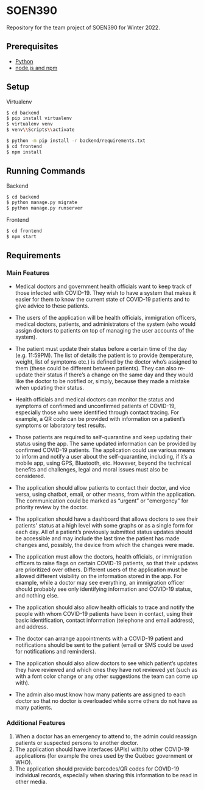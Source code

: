 # SOEN390

Repository for the team project of SOEN390 for Winter 2022.

## Prerequisites

- [Python](https://www.python.org/downloads/)
- [node.js and npm](https://docs.npmjs.com/downloading-and-installing-node-js-and-npm)

## Setup

Virtualenv

```bash
$ cd backend
$ pip install virtualenv
$ virtualenv venv
$ venv\\Scripts\\activate
```

```bash
$ python -m pip install -r backend/requirements.txt
$ cd frontend
$ npm install
```

## Running Commands

Backend

```bash
$ cd backend
$ python manage.py migrate
$ python manage.py runserver
```

Frontend

```bash
$ cd frontend
$ npm start
```

## Requirements

### Main Features

- Medical doctors and government health officials want to keep track of those infected with COVID-19. They wish to have a system that makes it easier for them to know the current state of COVID-19 patients and to give advice to these patients.

- The users of the application will be health officials, immigration officers, medical doctors, patients, and administrators of the system (who would assign doctors to patients on top of managing the user accounts of the system).

- The patient must update their status before a certain time of the day (e.g. 11:59PM). The list of details the patient is to provide (temperature, weight, list of symptoms etc.) is defined by the doctor who’s assigned to them (these could be different between patients). They can also re-update their status if there’s a change on the same day and they would like the doctor to be notified or, simply, because they made a mistake when updating their status.

- Health officials and medical doctors can monitor the status and symptoms of confirmed and unconfirmed patients of COVID-19, especially those who were identified through contact tracing. For example, a QR code can be provided with information on a patient’s symptoms or laboratory test results.

- Those patients are required to self-quarantine and keep updating their status using the app. The same updated information can be provided by confirmed COVID-19 patients. The application could use various means to inform and notify a user about the self-quarantine, including, if it’s a mobile app, using GPS, Bluetooth, etc. However, beyond the technical benefits and challenges, legal and moral issues must also be considered.

- The application should allow patients to contact their doctor, and vice versa, using chatbot, email, or other means, from within the application. The communication could be marked as “urgent” or “emergency” for priority review by the doctor.

- The application should have a dashboard that allows doctors to see their patients' status at a high level with some graphs or as a single form for each day. All of a patient’s previously submitted status updates should be accessible and may include the last time the patient has made changes and, possibly, the device from which the changes were made.

- The application must allow the doctors, health officials, or immigration officers to raise flags on certain COVID-19 patients, so that their updates are prioritized over others. Different users of the application must be allowed different visibility on the information stored in the app. For example, while a doctor may see everything, an immigration officer should probably see only identifying information and COVID-19 status, and nothing else.

- The application should also allow health officials to trace and notify the people with whom COVID-19 patients have been in contact, using their basic identification, contact information (telephone and email address), and address.

- The doctor can arrange appointments with a COVID-19 patient and notifications should be sent to the patient (email or SMS could be used for notifications and reminders).

- The application should also allow doctors to see which patient’s updates they have reviewed and which ones they have not reviewed yet (such as with a font color change or any other suggestions the team can come up with).

- The admin also must know how many patients are assigned to each doctor so that no doctor is overloaded while some others do not have as many patients.

### Additional Features

1. When a doctor has an emergency to attend to, the admin could reassign patients or suspected persons to another doctor.
2. The application should have interfaces (APIs) with/to other COVID-19 applications (for example the ones used by the Québec government or WHO).
3. The application should provide barcodes/QR codes for COVID-19 individual records, especially when sharing this information to be read in other media.
